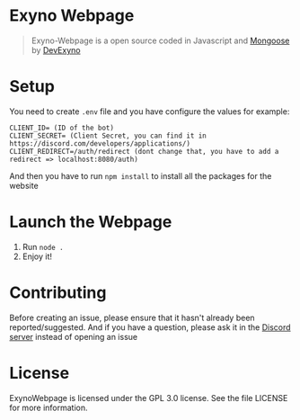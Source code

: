 # Exyno Webpage
> Exyno-Webpage is a open source coded in Javascript and [Mongoose](https://mongoosejs.com/docs/api.html) by [DevExyno](https://github.com/DevExyno/)

# Setup
You need to create `.env` file and you have configure the values for example:
```
CLIENT_ID= (ID of the bot)
CLIENT_SECRET= (Client Secret, you can find it in https://discord.com/developers/applications/)
CLIENT_REDIRECT=/auth/redirect (dont change that, you have to add a redirect => localhost:8080/auth)

```
And then you have to run `npm install` to install all the packages for the website 

# Launch the Webpage

1. Run `node .`
2. Enjoy it!

# Contributing
Before creating an issue, please ensure that it hasn't already been reported/suggested. And if you have a question, please ask it in the [Discord server](https://discord.gg/bknyd5q) instead of opening an issue

# License
ExynoWebpage is licensed under the GPL 3.0 license. See the file LICENSE for more information.
